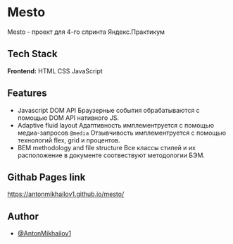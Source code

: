 
# Mesto

Mesto - проект для 4-го спринта Яндекс.Практикум



## Tech Stack

**Frontend:** HTML CSS JavaScript


## Features

- Javascript DOM API
Браузерные события обрабатываются с помощью DOM API нативного JS.
- Adaptive fluid layout
Адаптивность имплементруется с помощью медиа-запросов `@media`
Отзывчивость имплементруется  с помощью технологий flex, grid и процентов.
- BEM methodology and file structure
Все классы стилей и их расположение в документе соотвествуют методологии БЭМ.

## Githab Pages link

https://antonmikhailov1.github.io/mesto/


## Author

- [@AntonMikhailov1](https://github.com/AntonMikhailov1)



